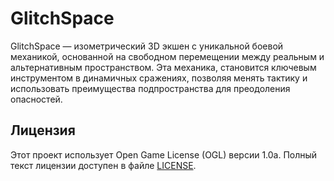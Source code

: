 # GlitchSpace

GlitchSpace — изометрический 3D экшен с уникальной боевой механикой, основанной на свободном перемещении между реальным и альтернативным пространством. Эта механика, становится ключевым инструментом в динамичных сражениях, позволяя менять тактику и использовать преимущества подпространства для преодоления опасностей.

## Лицензия

Этот проект использует Open Game License (OGL) версии 1.0a. Полный текст лицензии доступен в файле [LICENSE](LICENSE.txt).
